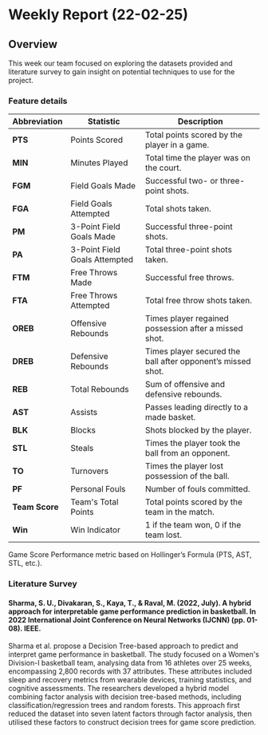 # Weekly Report (22-02-25)

## Overview
This week our team focused on exploring the datasets provided and literature survey to gain insight on potential techniques to use for the project.

### Feature details

| **Abbreviation** | **Statistic**                     | **Description**                                                                                   |
|------------------|-----------------------------------|---------------------------------------------------------------------------------------------------|
| **PTS**          | Points Scored                     | Total points scored by the player in a game.                                                      |
| **MIN**          | Minutes Played                    | Total time the player was on the court.                                                           |
| **FGM**          | Field Goals Made                  | Successful two- or three-point shots.                                                             |
| **FGA**          | Field Goals Attempted             | Total shots taken.                                                                                |
| **PM**           | 3-Point Field Goals Made          | Successful three-point shots.                                                                     |
| **PA**           | 3-Point Field Goals Attempted     | Total three-point shots taken.                                                                    |
| **FTM**          | Free Throws Made                  | Successful free throws.                                                                           |
| **FTA**          | Free Throws Attempted             | Total free throw shots taken.                                                                     |
| **OREB**         | Offensive Rebounds                | Times player regained possession after a missed shot.                                             |
| **DREB**         | Defensive Rebounds                | Times player secured the ball after opponent’s missed shot.                                       |
| **REB**          | Total Rebounds                    | Sum of offensive and defensive rebounds.                                                          |
| **AST**          | Assists                           | Passes leading directly to a made basket.                                                         |
| **BLK**          | Blocks                            | Shots blocked by the player.                                                                      |
| **STL**          | Steals                            | Times the player took the ball from an opponent.                                                  |
| **TO**           | Turnovers                         | Times the player lost possession of the ball.                                                     |
| **PF**           | Personal Fouls                    | Number of fouls committed.                                                                        |
| **Team Score**   | Team's Total Points               | Total points scored by the team in the match.                                                     |
| **Win**          | Win Indicator                     | 1 if the team won, 0 if the team lost.                                                            |
 
Game Score	Performance metric based on Hollinger’s Formula (PTS, AST, STL, etc.).

### Literature Survey
#### Sharma, S. U., Divakaran, S., Kaya, T., & Raval, M. (2022, July). A hybrid approach for interpretable game performance prediction in basketball. In 2022 International Joint Conference on Neural Networks (IJCNN) (pp. 01-08). IEEE.

Sharma et al. propose a Decision Tree-based approach to predict and interpret game performance in basketball. The study focused on a Women's Division-I basketball team, analysing data from 16 athletes over 25 weeks, encompassing 2,800 records with 37 attributes. These attributes included sleep and recovery metrics from wearable devices, training statistics, and cognitive assessments. The researchers developed a hybrid model combining factor analysis with decision tree-based methods, including classification/regression trees and random forests. This approach first reduced the dataset into seven latent factors through factor analysis, then utilised these factors to construct decision trees for game score prediction.
